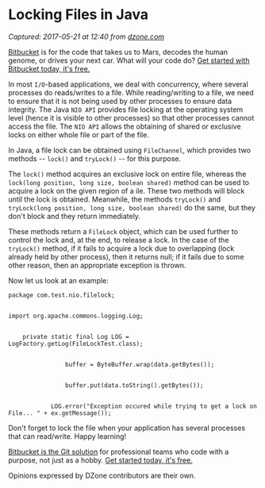 # Locking Files in Java

_Captured: 2017-05-21 at 12:40 from [dzone.com](https://dzone.com/articles/locking-files-in-java?edition=299092&utm_source=Daily%20Digest&utm_medium=email&utm_campaign=dd%202017-05-20)_

[Bitbucket](https://dzone.com/go?i=186132&u=https%3A%2F%2Fbitbucket.org%2Fproduct%3Futm_source%3Ddzone%26utm_medium%3Dpaid-content%26utm_content%3Dtext-code-that-takes-us-to-mars%26utm_campaign%3Dbitbucket_adexp-bbtofu_dzone-text) is for the code that takes us to Mars, decodes the human genome, or drives your next car. What will your code do? [Get started with Bitbucket today, it's free.](https://dzone.com/go?i=186132&u=https%3A%2F%2Fbitbucket.org%2Fproduct%3Futm_source%3Ddzone%26utm_medium%3Dpaid-content%26utm_content%3Dtext-code-that-takes-us-to-mars%26utm_campaign%3Dbitbucket_adexp-bbtofu_dzone-text)

In most `I/O`-based applications, we deal with concurrency, where several processes do reads/writes to a file. While reading/writing to a file, we need to ensure that it is not being used by other processes to ensure data integrity. The Java `NIO API` provides file locking at the operating system level (hence it is visible to other processes) so that other processes cannot access the file. The `NIO API` allows the obtaining of shared or exclusive locks on either whole file or part of the file.

In Java, a file lock can be obtained using `FileChannel`, which provides two methods -- `lock()` and `tryLock()` -- for this purpose.

The `lock()` method acquires an exclusive lock on entire file, whereas the `lock(long position, long size, boolean shared)` method can be used to acquire a lock on the given region of a ile. These two methods will block until the lock is obtained. Meanwhile, the methods `tryLock()` and `tryLock(long position, long size, boolean shared)` do the same, but they don't block and they return immediately.

These methods return a `FileLock` object, which can be used further to control the lock and, at the end, to release a lock. In the case of the `tryLock()` method, if it fails to acquire a lock due to overlapping (lock already held by other process), then it returns null; if it fails due to some other reason, then an appropriate exception is thrown.

Now let us look at an example:
    
    
    package com.test.nio.filelock;
    
    
    import org.apache.commons.logging.Log;
    
    
        private static final Log LOG = LogFactory.getLog(FileLockTest.class);
    
    
                    buffer = ByteBuffer.wrap(data.getBytes());
    
    
                    buffer.put(data.toString().getBytes());
    
    
                LOG.error("Exception occured while trying to get a lock on File... " + ex.getMessage());

Don't forget to lock the file when your application has several processes that can read/write. Happy learning!

[Bitbucket is the Git solution](https://dzone.com/go?i=186133&u=https%3A%2F%2Fbitbucket.org%2Fproduct%3Futm_source%3Ddzone%26utm_medium%3Dpaid-content%26utm_content%3Dtext-teams-who-code-with-a-purpose%26utm_campaign%3Dbitbucket_adexp-bbtofu_dzone-text) for professional teams who code with a purpose, not just as a hobby. [Get started today, it's free.](https://dzone.com/go?i=186133&u=https%3A%2F%2Fbitbucket.org%2Fproduct%3Futm_source%3Ddzone%26utm_medium%3Dpaid-content%26utm_content%3Dtext-teams-who-code-with-a-purpose%26utm_campaign%3Dbitbucket_adexp-bbtofu_dzone-text)

Opinions expressed by DZone contributors are their own.
